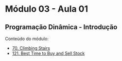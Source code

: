 # Módulo 03 - Aula 01
## Programação Dinâmica - Introdução

Conteúdo do módulo:
- [70. Climbing Stairs](https://leetcode.com/problems/climbing-stairs/solutions/6267091/dp-la-ele-by-fernamn-5js8/)
- [121. Best Time to Buy and Sell Stock](https://leetcode.com/problems/climbing-stairs/solutions/6267091/dp-la-ele-by-fernamn-5js8/)